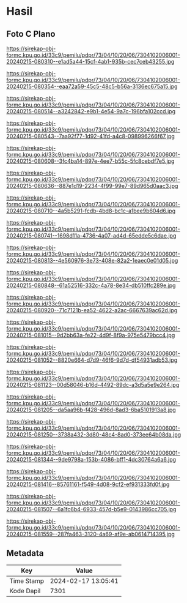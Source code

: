 # Hasil

## Foto C Plano

https://sirekap-obj-formc.kpu.go.id/33c9/pemilu/pdpr/73/04/10/20/06/7304102006001-20240215-080310--e1ad5a44-15cf-4ab1-935b-cec7ceb43255.jpg

https://sirekap-obj-formc.kpu.go.id/33c9/pemilu/pdpr/73/04/10/20/06/7304102006001-20240215-080354--eaa72a59-45c5-48c5-b56a-3136ec675a15.jpg

https://sirekap-obj-formc.kpu.go.id/33c9/pemilu/pdpr/73/04/10/20/06/7304102006001-20240215-080514--a3242842-e9b1-4e54-9a7c-196bfa102ccd.jpg

https://sirekap-obj-formc.kpu.go.id/33c9/pemilu/pdpr/73/04/10/20/06/7304102006001-20240215-080543--7aa92f77-1d92-41fd-a4c8-098996266f67.jpg

https://sirekap-obj-formc.kpu.go.id/33c9/pemilu/pdpr/73/04/10/20/06/7304102006001-20240215-080608--3fc4ba14-897e-4ee7-b55c-5fc8cebdf7e5.jpg

https://sirekap-obj-formc.kpu.go.id/33c9/pemilu/pdpr/73/04/10/20/06/7304102006001-20240215-080636--887e1d19-2234-4f99-99e7-89d965d0aac3.jpg

https://sirekap-obj-formc.kpu.go.id/33c9/pemilu/pdpr/73/04/10/20/06/7304102006001-20240215-080710--4a5b5291-fcdb-4bd8-bc1c-a1bee9b604d6.jpg

https://sirekap-obj-formc.kpu.go.id/33c9/pemilu/pdpr/73/04/10/20/06/7304102006001-20240215-080741--1698d11a-4736-4a07-ad4d-65edde5c6dae.jpg

https://sirekap-obj-formc.kpu.go.id/33c9/pemilu/pdpr/73/04/10/20/06/7304102006001-20240215-080813--4e560976-3e73-408e-82a2-1eaec0e01d05.jpg

https://sirekap-obj-formc.kpu.go.id/33c9/pemilu/pdpr/73/04/10/20/06/7304102006001-20240215-080848--61a52516-332c-4a78-8e34-db510ffc289e.jpg

https://sirekap-obj-formc.kpu.go.id/33c9/pemilu/pdpr/73/04/10/20/06/7304102006001-20240215-080920--71c7121b-ea52-4622-a2ac-6667639ac62d.jpg

https://sirekap-obj-formc.kpu.go.id/33c9/pemilu/pdpr/73/04/10/20/06/7304102006001-20240215-081015--9d2bb63a-fe22-4d9f-8f9a-975e5479bcc4.jpg

https://sirekap-obj-formc.kpu.go.id/33c9/pemilu/pdpr/73/04/10/20/06/7304102006001-20240215-081052--8820e664-d7d9-46f6-9d7d-df54931adb53.jpg

https://sirekap-obj-formc.kpu.go.id/33c9/pemilu/pdpr/73/04/10/20/06/7304102006001-20240215-081123--00d58046-b16d-4492-89dc-a3d5a5e9e264.jpg

https://sirekap-obj-formc.kpu.go.id/33c9/pemilu/pdpr/73/04/10/20/06/7304102006001-20240215-081205--da5aa96b-f428-496d-8ad3-6ba5101913a8.jpg

https://sirekap-obj-formc.kpu.go.id/33c9/pemilu/pdpr/73/04/10/20/06/7304102006001-20240215-081250--3738a432-3d80-48c4-8ad0-373ee64b08da.jpg

https://sirekap-obj-formc.kpu.go.id/33c9/pemilu/pdpr/73/04/10/20/06/7304102006001-20240215-081344--9de9798a-153b-4086-bff1-4dc30764a6a6.jpg

https://sirekap-obj-formc.kpu.go.id/33c9/pemilu/pdpr/73/04/10/20/06/7304102006001-20240215-081416--85761161-f549-4d08-9cf2-ef931333fd0f.jpg

https://sirekap-obj-formc.kpu.go.id/33c9/pemilu/pdpr/73/04/10/20/06/7304102006001-20240215-081507--6a1fc6b4-6933-457d-b5e9-0143986cc705.jpg

https://sirekap-obj-formc.kpu.go.id/33c9/pemilu/pdpr/73/04/10/20/06/7304102006001-20240215-081559--287fa463-3120-4a69-af9e-ab0614714395.jpg


## Metadata

| Key        | Value               |
| ---------- | ------------------- |
| Time Stamp | 2024-02-17 13:05:41 |
| Kode Dapil | 7301                |



